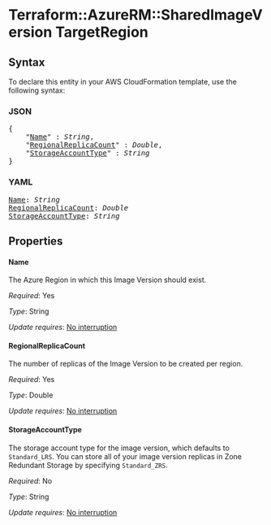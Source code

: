 # Terraform::AzureRM::SharedImageVersion TargetRegion

## Syntax

To declare this entity in your AWS CloudFormation template, use the following syntax:

### JSON

<pre>
{
    "<a href="#name" title="Name">Name</a>" : <i>String</i>,
    "<a href="#regionalreplicacount" title="RegionalReplicaCount">RegionalReplicaCount</a>" : <i>Double</i>,
    "<a href="#storageaccounttype" title="StorageAccountType">StorageAccountType</a>" : <i>String</i>
}
</pre>

### YAML

<pre>
<a href="#name" title="Name">Name</a>: <i>String</i>
<a href="#regionalreplicacount" title="RegionalReplicaCount">RegionalReplicaCount</a>: <i>Double</i>
<a href="#storageaccounttype" title="StorageAccountType">StorageAccountType</a>: <i>String</i>
</pre>

## Properties

#### Name

The Azure Region in which this Image Version should exist.

_Required_: Yes

_Type_: String

_Update requires_: [No interruption](https://docs.aws.amazon.com/AWSCloudFormation/latest/UserGuide/using-cfn-updating-stacks-update-behaviors.html#update-no-interrupt)

#### RegionalReplicaCount

The number of replicas of the Image Version to be created per region.

_Required_: Yes

_Type_: Double

_Update requires_: [No interruption](https://docs.aws.amazon.com/AWSCloudFormation/latest/UserGuide/using-cfn-updating-stacks-update-behaviors.html#update-no-interrupt)

#### StorageAccountType

The storage account type for the image version, which defaults to `Standard_LRS`. You can store all of your image version replicas in Zone Redundant Storage by specifying `Standard_ZRS`.

_Required_: No

_Type_: String

_Update requires_: [No interruption](https://docs.aws.amazon.com/AWSCloudFormation/latest/UserGuide/using-cfn-updating-stacks-update-behaviors.html#update-no-interrupt)

